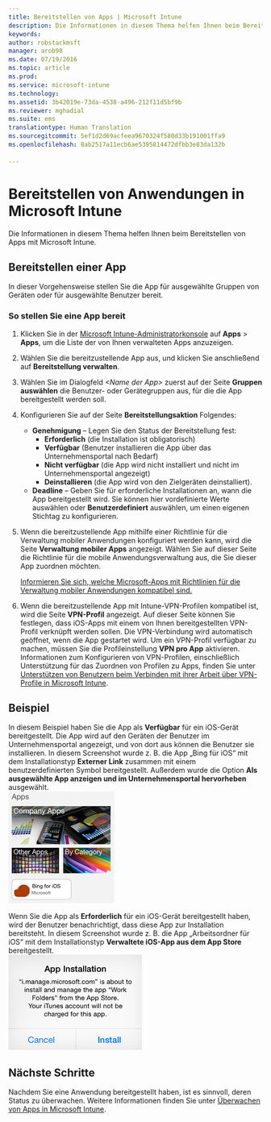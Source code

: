 ```yaml
---
title: Bereitstellen von Apps | Microsoft Intune
description: Die Informationen in diesem Thema helfen Ihnen beim Bereitstellen von Apps mit Microsoft Intune.
keywords: 
author: robstackmsft
manager: arob98
ms.date: 07/19/2016
ms.topic: article
ms.prod: 
ms.service: microsoft-intune
ms.technology: 
ms.assetid: 3b42019e-73da-4538-a496-212f11d5bf9b
ms.reviewer: mghadial
ms.suite: ems
translationtype: Human Translation
ms.sourcegitcommit: 5ef1d2d69acfeea9670324f580d33b191001ffa9
ms.openlocfilehash: 8ab2517a11ecb6ae5395814472dfbb3e83da132b

---
```

# Bereitstellen von Anwendungen in Microsoft Intune

Die Informationen in diesem Thema helfen Ihnen beim Bereitstellen von Apps mit Microsoft Intune.


## Bereitstellen einer App
In dieser Vorgehensweise stellen Sie die App für ausgewählte Gruppen von Geräten oder für ausgewählte Benutzer bereit.

### So stellen Sie eine App bereit

1. Klicken Sie in der [Microsoft Intune-Administratorkonsole](https://manage.microsoft.com) auf **Apps** &gt; **Apps**, um die Liste der von Ihnen verwalteten Apps anzuzeigen.

2.  Wählen Sie die bereitzustellende App aus, und klicken Sie anschließend auf **Bereitstellung verwalten**.

3.  Wählen Sie im Dialogfeld *&lt;Name der App&gt;* zuerst auf der Seite **Gruppen auswählen** die Benutzer- oder Gerätegruppen aus, für die die App bereitgestellt werden soll.

4.  Konfigurieren Sie auf der Seite **Bereitstellungsaktion** Folgendes:

    - **Genehmigung** – Legen Sie den Status der Bereitstellung fest:
        - **Erforderlich** (die Installation ist obligatorisch)
        - **Verfügbar** (Benutzer installieren die App über das Unternehmensportal nach Bedarf)
        - **Nicht verfügbar** (die App wird nicht installiert und nicht im Unternehmensportal angezeigt)
        - **Deinstallieren** (die App wird von den Zielgeräten deinstalliert).
    - **Deadline** – Geben Sie für erforderliche Installationen an, wann die App bereitgestellt wird. Sie können hier vordefinierte Werte auswählen oder **Benutzerdefiniert** auswählen, um einen eigenen Stichtag zu konfigurieren.

5. Wenn die bereitzustellende App mithilfe einer Richtlinie für die Verwaltung mobiler Anwendungen konfiguriert werden kann, wird die Seite **Verwaltung mobiler Apps** angezeigt. Wählen Sie auf dieser Seite die Richtlinie für die mobile Anwendungsverwaltung aus, die Sie dieser App zuordnen möchten.

    [Informieren Sie sich, welche Microsoft-Apps mit Richtlinien für die Verwaltung mobiler Anwendungen kompatibel sind.](https://www.microsoft.com/en-us/server-cloud/products/microsoft-intune/partners.aspx)

6. Wenn die bereitzustellende App mit Intune-VPN-Profilen kompatibel ist, wird die Seite **VPN-Profil** angezeigt. Auf dieser Seite können Sie festlegen, dass iOS-Apps mit einem von Ihnen bereitgestellten VPN-Profil verknüpft werden sollen. Die VPN-Verbindung wird automatisch geöffnet, wenn die App gestartet wird. Um ein VPN-Profil verfügbar zu machen, müssen Sie die Profileinstellung **VPN pro App** aktivieren.
 Informationen zum Konfigurieren von VPN-Profilen, einschließlich Unterstützung für das Zuordnen von Profilen zu Apps, finden Sie unter [Unterstützen von Benutzern beim Verbinden mit ihrer Arbeit über VPN-Profile in Microsoft Intune](vpn-connections-in-microsoft-intune.md).

## Beispiel

In diesem Beispiel haben Sie die App als **Verfügbar** für ein iOS-Gerät bereitgestellt.
Die App wird auf den Geräten der Benutzer im Unternehmensportal angezeigt, und von dort aus können die Benutzer sie installieren. In diesem Screenshot wurde z. B. die App „Bing für iOS“ mit dem Installationstyp **Externer Link** zusammen mit einem benutzerdefinierten Symbol bereitgestellt. Außerdem wurde die Option **Als ausgewählte App anzeigen und im Unternehmensportal hervorheben** ausgewählt.  
![Verfügbare iOS-App](./media/available-install-on-iOS.png)

Wenn Sie die App als **Erforderlich** für ein iOS-Gerät bereitgestellt haben, wird der Benutzer benachrichtigt, dass diese App zur Installation bereitsteht. In diesem Screenshot wurde z. B. die App „Arbeitsordner für iOS“ mit dem Installationstyp **Verwaltete iOS-App aus dem App Store** bereitgestellt.  
![Erforderliche iOS-App](./media/iOS-Required-install.PNG)

## Nächste Schritte

Nachdem Sie eine Anwendung bereitgestellt haben, ist es sinnvoll, deren Status zu überwachen. Weitere Informationen finden Sie unter [Überwachen von Apps in Microsoft Intune](monitor-apps-in-microsoft-intune.md).



<!--HONumber=Jul16_HO3-->


